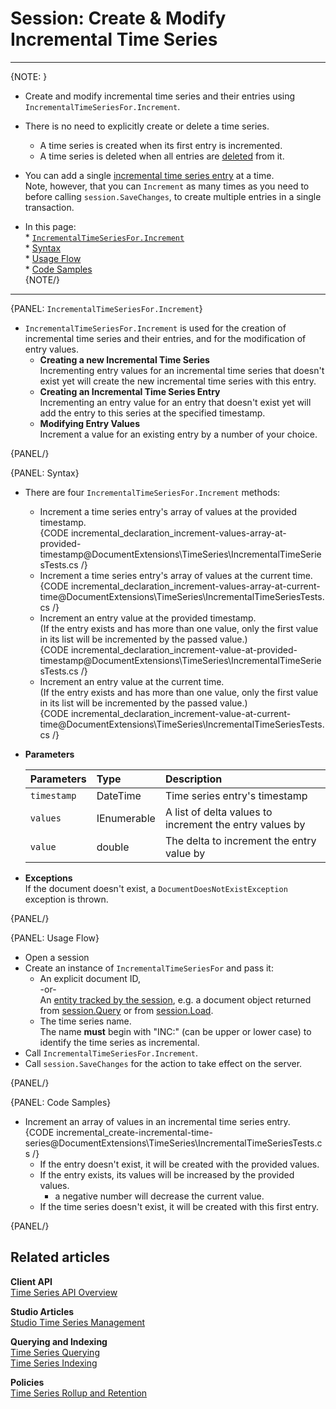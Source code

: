 ﻿# Session: Create & Modify Incremental Time Series

---

{NOTE: }

* Create and modify incremental time series and their entries using `IncrementalTimeSeriesFor.Increment`.  

* There is no need to explicitly create or delete a time series.  
   * A time series is created when its first entry is incremented.  
   * A time series is deleted when all entries are [deleted](../../../../../) from it.  

* You can add a single [incremental time series entry](../../../../../document-extensions/timeseries/design#time-series-entries) at a time.  
  Note, however, that you can `Increment` as many times as you need to before calling 
  `session.SaveChanges`, to create multiple entries in a single transaction.  

* In this page:  
      * [`IncrementalTimeSeriesFor.Increment`](../../../../../document-extensions/timeseries/incremental-time-series/client-api/session/increment#timeseriesfor.append)  
         * [Syntax](../../../../../document-extensions/timeseries/incremental-time-series/client-api/session/increment#syntax)  
         * [Usage Flow](../../../../../document-extensions/timeseries/incremental-time-series/client-api/session/increment#usage-flow)  
         * [Code Samples](../../../../../document-extensions/timeseries/incremental-time-series/client-api/session/increment#code-samples)  
{NOTE/}



---

{PANEL: `IncrementalTimeSeriesFor.Increment`}

* `IncrementalTimeSeriesFor.Increment` is used for the creation of incremental time series and 
  their entries, and for the modification of entry values.  
   * **Creating a new Incremental Time Series**  
     Incrementing entry values for an incremental time series that doesn't exist yet will 
     create the new incremental time series with this entry.  
   * **Creating an Incremental Time Series Entry**  
     Incrementing an entry value for an entry that doesn't exist yet will add the entry to 
     this series at the specified timestamp.  
   * **Modifying Entry Values**  
     Increment a value for an existing entry by a number of your choice.  

{PANEL/}

{PANEL: Syntax}

* There are four `IncrementalTimeSeriesFor.Increment` methods:  
   * Increment a time series entry's array of values at the provided timestamp.   
     {CODE incremental_declaration_increment-values-array-at-provided-timestamp@DocumentExtensions\TimeSeries\IncrementalTimeSeriesTests.cs /}
   * Increment a time series entry's array of values at the current time.  
     {CODE incremental_declaration_increment-values-array-at-current-time@DocumentExtensions\TimeSeries\IncrementalTimeSeriesTests.cs /}
   * Increment an entry value at the provided timestamp.  
     (If the entry exists and has more than one value, only the first 
     value in its list will be incremented by the passed value.)  
     {CODE incremental_declaration_increment-value-at-provided-timestamp@DocumentExtensions\TimeSeries\IncrementalTimeSeriesTests.cs /}
   * Increment an entry value at the current time.  
     (If the entry exists and has more than one value, only the first 
     value in its list will be incremented by the passed value.)  
     {CODE incremental_declaration_increment-value-at-current-time@DocumentExtensions\TimeSeries\IncrementalTimeSeriesTests.cs /}

* **Parameters**  

    | Parameters | Type | Description |
    |:-------------|:-------------|:-------------|
    | `timestamp` | DateTime | Time series entry's timestamp |
    | `values` | IEnumerable<double> | A list of delta values to increment the entry values by |
    | `value` | double | The delta to increment the entry value by |

* **Exceptions**  
  If the document doesn't exist, a `DocumentDoesNotExistException` exception is thrown.  

{PANEL/}

{PANEL: Usage Flow}

* Open a session  
* Create an instance of `IncrementalTimeSeriesFor` and pass it:  
    * An explicit document ID,  
      -or-  
      An [entity tracked by the session](../../../../../client-api/session/loading-entities), 
      e.g. a document object returned from [session.Query](../../../../../client-api/session/querying/how-to-query) 
      or from [session.Load](../../../../../client-api/session/loading-entities#load).  
    * The time series name.  
      The name **must** begin with "INC:" (can be upper or lower case) to identify the time series as incremental.  
* Call `IncrementalTimeSeriesFor.Increment`.  
* Call `session.SaveChanges` for the action to take effect on the server.  

{PANEL/}

{PANEL: Code Samples}

* Increment an array of values in an incremental time series entry.  
  {CODE incremental_create-incremental-time-series@DocumentExtensions\TimeSeries\IncrementalTimeSeriesTests.cs /}
    * If the entry doesn't exist, it will be created with the provided values.  
    * If the entry exists, its values will be increased by the provided values.  
       * a negative number will decrease the current value.  
    * If the time series doesn't exist, it will be created with this first entry.  

{PANEL/}

## Related articles

**Client API**  
[Time Series API Overview](../../../../../document-extensions/timeseries/client-api/overview)  

**Studio Articles**  
[Studio Time Series Management](../../../../../studio/database/document-extensions/time-series)  

**Querying and Indexing**  
[Time Series Querying](../../../../../document-extensions/timeseries/querying/overview-and-syntax)  
[Time Series Indexing](../../../../../document-extensions/timeseries/indexing)  

**Policies**  
[Time Series Rollup and Retention](../../../../../document-extensions/timeseries/rollup-and-retention)  
